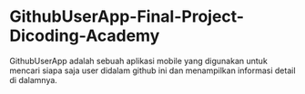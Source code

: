 # GithubUserApp-Final-Project-Dicoding-Academy
GithubUserApp adalah sebuah aplikasi mobile yang digunakan untuk mencari siapa saja user didalam github ini dan menampilkan informasi detail di dalamnya.
